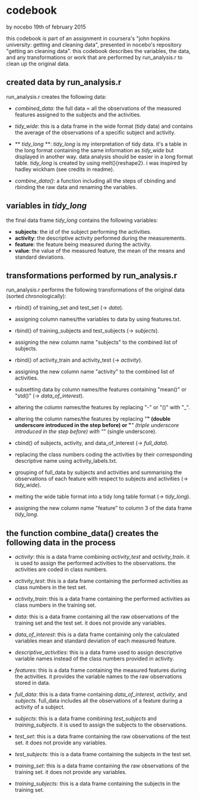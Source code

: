 # codebook

by nocebo
19th of february 2015

this codebook is part of an assignment in coursera's "john hopkins university: getting and cleaning data", presented in nocebo's repository "getting an cleaning data".
this codebook describes the variables, the data, and any transformations or work that are performed by run_analysis.r to clean up the original data.

## created data by run_analysis.r

run_analysis.r creates the following data:

- *combined_data*: the full data = all the observations of the measured features assigned to the subjects and the activities.

- *tidy_wide*: this is a data frame in the wide format (tidy data) and contains the average of the observations of a specific subject and activity.

- ** _tidy_long_ **: *tidy_long* is my interpretation of tidy data. it's a table in the long format containing the same information as *tidy_wide* but displayed in another way. data analysis should be easier in a long format table. *tidy_long* is created by using melt(){reshape2}. i was inspired by hadley wickham (see credits in readme).

- *combine_data()*: a function including all the steps of cbinding and rbinding the raw data and renaming the variables. 

## variables in *tidy_long*

the final data frame *tidy_long* contains the following variables:

- **subjects**: the id of the subject performing the activities.
- **activity**: the descriptive activity performed during the measurements.
- **feature**: the feature being measured during the activity.
- **value**: the value of the measured feature, the mean of the means and standard deviations.

## transformations performed by run_analysis.r

run_analysis.r performs the following transformations of the original data (sorted chronologically):

- rbind() of training_set and test_set (-> *data*).

- assigning column names/the variables to data by using features.txt.

- rbind() of training_subjects and test_subjects (-> *subjects*).

- assigning the new column name "subjects" to the combined list of subjects.

- rbind() of activity_train and activity_test (-> *activity*).

- assigning the new column name "activity" to the combined list of activities.

- subsetting data by column names/the features containing "mean()" or "std()" (-> *data_of_interest*).

- altering the column names/the features by replacing "-" or "()" with "_".

- altering the column names/the features by replacing "__" (double underscore introduced in the step before) or "___" (triple underscore introduced in the step before) with "_" (single underscore).

- cbind() of subjects, activity, and data_of_interest (-> *full_data*).

- replacing the class numbers coding the activities by their corresponding descriptive name using activity_labels.txt.

- grouping of full_data by subjects and activities and summarising the observations of each feature with respect to subjects and activities (-> *tidy_wide*).

- melting the wide table format into a tidy long table format (-> *tidy_long*).

- assigning the new column name "feature" to column 3 of the data frame *tidy_long*.

## the function combine_data() creates the following data in the process

- *activity*: this is a data frame combining *activity_test* and *activity_train*. it is used to assign the performed activities to the observations. the activities are coded in class numbers.

- *activity_test*: this is a data frame containing the performed activities as class numbers in the test set.

- *activity_train*: this is a data frame containing the performed activities as class numbers in the training set.

- *data*: this is a data frame containing all the raw observations of the training set and the test set. it does not provide any variables.

- *data_of_interest*: this is a data frame containing only the calculated variables mean and standard deviation of each measured feature.

- *descriptive_activities*: this is a data frame used to assign descriptive variable names instead of the class numbers provided in activity.

- *features*: this is a data frame containing the measured features during the activities. it provides the variable names to the raw observations stored in data.

- *full_data*: this is a data frame containing *data_of_interest*, *activity*, and *subjects*. full_data includes all the observations of a feature during a activity of a subject.

- *subjects*: this is a data frame combining *test_subjects* and *training_subjects*. it is used to assign the subjects to the observations.

- *test_set*: this is a data frame containing the raw observations of the test set. it does not provide any variables.

- *test_subjects*: this is a data frame containing the subjects in the test set.

- *training_set*: this is a data frame containing the raw observations of the training set. it does not provide any variables.

- *training_subjects*: this is a data frame containing the subjects in the training set.